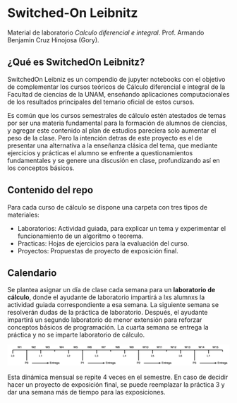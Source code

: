 # Switched-On Leibnitz 

Material de laboratorio *Calculo diferencial e integral*. Prof. Armando Benjamin Cruz Hinojosa (Gory).

## ¿Qué es SwitchedOn Leibnitz?

SwitchedOn Leibniz es un compendio de jupyter notebooks con el objetivo de complementar los cursos teóricos de Cálculo diferencial e integral de la Facultad de ciencias de la UNAM, enseñando aplicaciones computacionales de los resultados principales del temario oficial de estos cursos.

Es común que los cursos semestrales de cálculo estén atestados de temas por ser una materia fundamental para la formación de alumnos de ciencias, y agregar este contenido al plan de estudios pareciera solo aumentar el peso de la clase. Pero la intención detras de este proyecto es el de presentar una alternativa a la enseñanza clásica del tema, que mediante ejercicios y prácticas el alumno se enfrente a questionamientos fundamentales y se genere una discusión en clase, profundizando así en los conceptos básicos.

## Contenido del repo

Para cada curso de cálculo se dispone una carpeta con tres tipos de materiales:

- Laboratorios: Actividad guiada, para explicar un tema y experimentar el funcionamiento de un algoritmo o teorema.
- Practicas: Hojas de ejercicios para la evaluación del curso.
- Proyectos: Propuestas de proyecto de exposición final.

## Calendario

Se plantea asignar un día de clase cada semana para un **laboratorio de cálculo**, donde el ayudante de laboratorio impartirá a lxs alumnxs la actividad guiada correspondiente a esa semana. La siguiente semana se resolverán dudas de la práctica de laboratorio. Después, el ayudante impartirá un segundo laboratorio de menor extensión para reforzar conceptos básicos de programación. La cuarta semana se entrega la práctica y no se imparte laboratorio de cálculo.

![Calendario_semestral](docs/calendario.png)

Esta dinámica mensual se repite 4 veces en el semestre. En caso de decidir hacer un proyecto de exposición final, se puede reemplazar la práctica 3 y dar una semana más de tiempo para las exposiciones.

